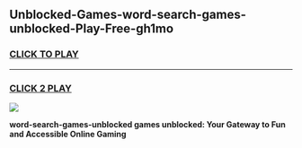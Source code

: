 
## Unblocked-Games-word-search-games-unblocked-Play-Free-gh1mo
<h3>
<a href="https://premium76.site?title=word-search-games-unblocked&ref=22A">CLICK TO PLAY</a></h3>
<hr>

<h3>
<a href="https://premium76.site?title=word-search-games-unblocked&ref=22A">CLICK 2 PLAY</a>
  
</h3>

<a href="https://premium76.site?title=word-search-games-unblocked&ref=22A"><img src="https://clearcache.store/games.png"></a>


**word-search-games-unblocked games unblocked: Your Gateway to Fun and Accessible Online Gaming**
